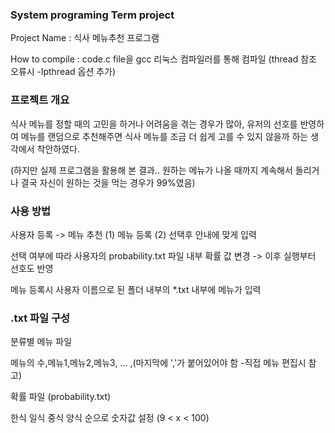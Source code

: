 <h3>System programing Term project</h3>

Project Name : 식사 메뉴추천 프로그램

How to compile : code.c file을 gcc 리눅스 컴파일러를 통해 컴파일 (thread 참조 오류시 -lpthread 옵션 추가)

<h3>프로젝트 개요</h3>
식사 메뉴를 정할 때의 고민을 하거나 어려움을 겪는 경우가 많아, 유저의 선호를 반영하여 메뉴를 랜덤으로 추천해주면
식사 메뉴를 조금 더 쉽게 고를 수 있지 않을까 하는 생각에서 착안하였다.

(하지만 실제 프로그램을 활용해 본 결과.. 원하는 메뉴가 나올 때까지 계속해서 돌리거나 결국 자신이 원하는 것을 먹는 경우가 99%였음)


<h3>사용 방법 </h3>

사용자 등록 -> 메뉴 추천 (1) 메뉴 등록 (2) 선택후 안내에 맞게 입력

선택 여부에 따라 사용자의 probability.txt 파일 내부 확률 값 변경 -> 이후 실행부터 선호도 반영 

메뉴 등록시 사용자 이름으로 된 폴더 내부의 *.txt 내부에 메뉴가 입력


<h3>.txt 파일 구성 </h3>

분류별 메뉴 파일 

메뉴의 수,메뉴1,메뉴2,메뉴3, ... ,(마지막에 ','가 붙어있어야 함 -직접 메뉴 편집시 참고) 

확률 파일 (probability.txt)

한식 일식 중식 양식 순으로 숫자값 설정 (9 < x < 100) 
